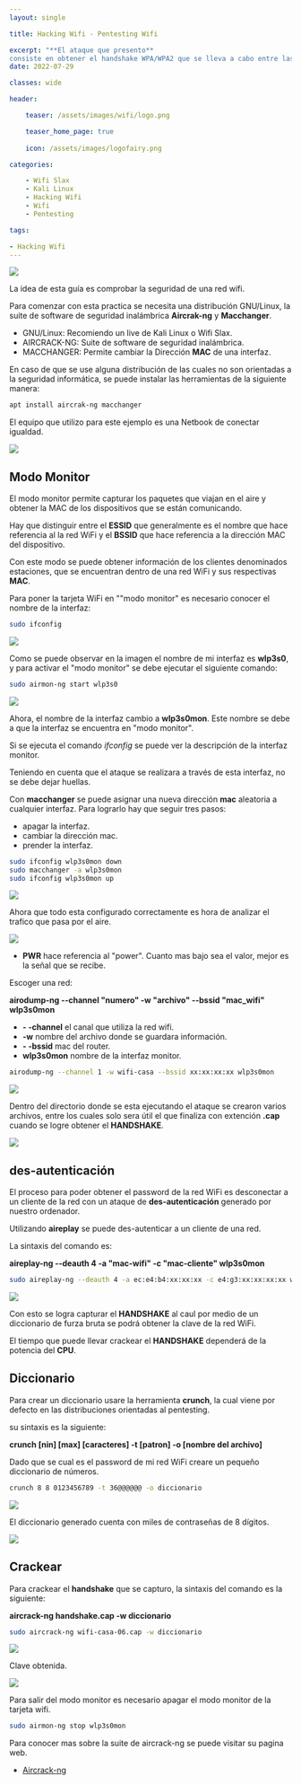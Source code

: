 ```yaml
---
layout: single

title: Hacking Wifi - Pentesting Wifi

excerpt: "**El ataque que presento**
consiste en obtener el handshake WPA/WPA2 que se lleva a cabo entre las estaciones (clientes Wi-Fi) y el BSSID (punto de acceso) para intercambiar la clave compartida de cifrado de la red Wi-Fi durante la fase de autenticación, y luego intentar romperlo off-line mediante un diccionario de contraseñas."
date: 2022-07-29

classes: wide

header:

    teaser: /assets/images/wifi/logo.png

    teaser_home_page: true
    
    icon: /assets/images/logofairy.png

categories:

    - Wifi Slax
    - Kali Linux
    - Hacking Wifi
    - Wifi
    - Pentesting

tags:  

- Hacking Wifi
---
```


![](/assets/images/wifi/wallpapers.png)

La idea de esta guía es comprobar la seguridad de una red wifi. 

Para comenzar con esta practica se necesita una distribución GNU/Linux, la suite de software de seguridad inalámbrica **Aircrak-ng** y **Macchanger**.

* GNU/Linux: Recomiendo un live de Kali Linux o Wifi Slax.
* AIRCRACK-NG: Suite de software de seguridad inalámbrica. 
* MACCHANGER: Permite cambiar la Dirección **MAC** de una interfaz.

En caso de que se use alguna distribución de las cuales no son orientadas a la seguridad informática, se puede instalar las herramientas de la siguiente manera:

```bash
apt install aircrak-ng macchanger
```

El equipo que utilizo para este ejemplo es una Netbook de conectar igualdad.


![](/assets/images/wifi/debian.png)


## Modo Monitor

El modo monitor permite capturar los paquetes que viajan en el aire y obtener la MAC de los dispositivos que se están comunicando.

Hay que distinguir entre el **ESSID** que generalmente es el nombre que hace referencia al la red WiFi y el **BSSID** que hace referencia a la dirección MAC del dispositivo.

Con este modo se puede obtener información de los clientes denominados estaciones, que se encuentran dentro de una red WiFi y sus respectivas **MAC**.


Para poner la tarjeta WiFi en ""modo monitor" es necesario conocer el nombre de la interfaz:


```bash
sudo ifconfig
```
![](/assets/images/wifi/ifconfig.png)

Como se puede observar en la imagen el nombre de mi interfaz es **wlp3s0**, y para activar el "modo monitor" se debe ejecutar el siguiente comando:

```bash
sudo airmon-ng start wlp3s0
```
![](/assets/imagen/wifi/monitor.png)

Ahora, el nombre de la interfaz cambio a **wlp3s0mon**. Este nombre se debe a que la interfaz se encuentra en "modo monitor".

Si se ejecuta el comando _ifconfig_ se puede ver la descripción de la interfaz monitor. 

Teniendo en cuenta que el ataque se realizara a través de esta interfaz, no se debe dejar huellas.

Con **macchanger** se puede asignar una nueva dirección **mac** aleatoria a cualquier
interfaz. Para lograrlo hay que seguir tres pasos:

* apagar la interfaz.
* cambiar la dirección mac.
* prender la interfaz.

```bash
sudo ifconfig wlp3s0mon down
sudo macchanger -a wlp3s0mon
sudo ifconfig wlp3s0mon up
```
![](/assets/images/wifi/macchanger.png)

Ahora que todo esta configurado correctamente es hora de analizar el trafico que pasa por el aire.

![](/assets/images/wifi/airodump-ng.png)

* **PWR** hace referencia al "power". Cuanto mas bajo sea el valor, mejor es la señal que se recibe.

Escoger una red:

**airodump-ng --channel "numero" -w "archivo" --bssid "mac_wifi" wlp3s0mon** 

* **- -channel** el canal que utiliza la red wifi.
* **-w** nombre del archivo donde se guardara información.
* **- -bssid** mac del router.
* **wlp3s0mon** nombre de la interfaz monitor.

```bash
airodump-ng --channel 1 -w wifi-casa --bssid xx:xx:xx:xx wlp3s0mon
```
![](/assets/images/wifi/airodump-wifi-casa.png)

Dentro del directorio donde se esta ejecutando el ataque se crearon varios archivos, entre los cuales solo sera útil el que finaliza con extención **.cap** cuando se logre obtener el **HANDSHAKE**.

![](/assets/images/wifi/ls.png)

## des-autenticación

El proceso para poder obtener el password de la red WiFi es desconectar a un cliente de la red con un ataque de **des-autenticación** generado por nuestro ordenador.

Utilizando **aireplay** se puede des-autenticar a un cliente de una red.

La sintaxis del comando es:

**aireplay-ng --deauth 4 -a "mac-wifi" -c "mac-cliente" wlp3s0mon**

```bash
sudo aireplay-ng --deauth 4 -a ec:e4:b4:xx:xx:xx -c e4:g3:xx:xx:xx:xx wlp3s0mon
```

![](/assets/images/wifi/deauth.png)

Con esto se logra capturar el **HANDSHAKE** al caul por medio de un diccionario de furza bruta se podrá obtener la clave de la red WiFi.

El tiempo que puede llevar crackear el **HANDSHAKE** dependerá de la potencia del **CPU**.

## Diccionario

Para crear un diccionario usare la herramienta **crunch**, la cual viene por defecto en las distribuciones orientadas al pentesting.
 
su sintaxis es la siguiente:

**crunch [nin] [max] [caracteres] -t [patron] -o [nombre del archivo]**

Dado que se cual es el password de mi red WiFi creare un pequeño diccionario de números.

```bash
crunch 8 8 0123456789 -t 36@@@@@@ -o diccionario
```

![](/assets/images/wifi/diccionario.png)

El diccionario generado cuenta con miles de contraseñas de 8 dígitos.

![](/assets/images/wifi/diccionario1.png)

## Crackear

Para crackear el **handshake** que se capturo, la sintaxis del comando es la siguiente:

**aircrack-ng handshake.cap -w diccionario**

```bash
sudo aircrack-ng wifi-casa-06.cap -w diccionario
```
![](/assets/images/wifi/crack.png)

Clave obtenida.

![](/assets/images/wifi/crack1.png)

Para salir del modo monitor es necesario apagar el modo monitor de la tarjeta wifi.
 
```bash
sudo airmon-ng stop wlp3s0mon
```

Para conocer mas sobre la suite de aircrack-ng se puede visitar su pagina web.

- [Aircrack-ng](https://www.aircrack-ng.org/)
